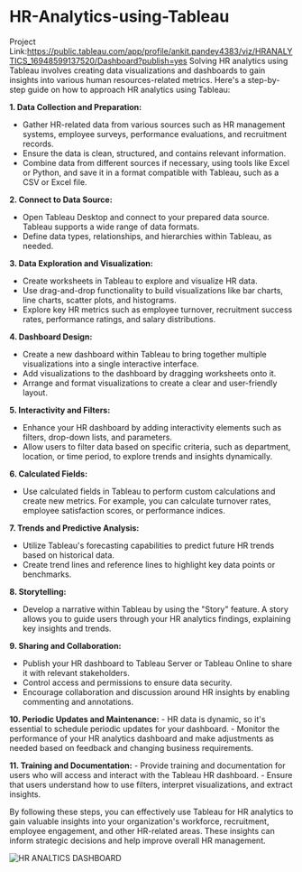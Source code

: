 # HR-Analytics-using-Tableau

Project Link:https://public.tableau.com/app/profile/ankit.pandey4383/viz/HRANALYTICS_16948599137520/Dashboard?publish=yes
Solving HR analytics using Tableau involves creating data visualizations and dashboards to gain insights into various human resources-related metrics. Here's a step-by-step guide on how to approach HR analytics using Tableau:

**1. Data Collection and Preparation:**
   - Gather HR-related data from various sources such as HR management systems, employee surveys, performance evaluations, and recruitment records.
   - Ensure the data is clean, structured, and contains relevant information.
   - Combine data from different sources if necessary, using tools like Excel or Python, and save it in a format compatible with Tableau, such as a CSV or Excel file.

**2. Connect to Data Source:**
   - Open Tableau Desktop and connect to your prepared data source. Tableau supports a wide range of data formats.
   - Define data types, relationships, and hierarchies within Tableau, as needed.

**3. Data Exploration and Visualization:**
   - Create worksheets in Tableau to explore and visualize HR data.
   - Use drag-and-drop functionality to build visualizations like bar charts, line charts, scatter plots, and histograms.
   - Explore key HR metrics such as employee turnover, recruitment success rates, performance ratings, and salary distributions.

**4. Dashboard Design:**
   - Create a new dashboard within Tableau to bring together multiple visualizations into a single interactive interface.
   - Add visualizations to the dashboard by dragging worksheets onto it.
   - Arrange and format visualizations to create a clear and user-friendly layout.

**5. Interactivity and Filters:**
   - Enhance your HR dashboard by adding interactivity elements such as filters, drop-down lists, and parameters.
   - Allow users to filter data based on specific criteria, such as department, location, or time period, to explore trends and insights dynamically.

**6. Calculated Fields:**
   - Use calculated fields in Tableau to perform custom calculations and create new metrics. For example, you can calculate turnover rates, employee satisfaction scores, or performance indices.

**7. Trends and Predictive Analysis:**
   - Utilize Tableau's forecasting capabilities to predict future HR trends based on historical data.
   - Create trend lines and reference lines to highlight key data points or benchmarks.

**8. Storytelling:**
   - Develop a narrative within Tableau by using the "Story" feature. A story allows you to guide users through your HR analytics findings, explaining key insights and trends.

**9. Sharing and Collaboration:**
   - Publish your HR dashboard to Tableau Server or Tableau Online to share it with relevant stakeholders.
   - Control access and permissions to ensure data security.
   - Encourage collaboration and discussion around HR insights by enabling commenting and annotations.

**10. Periodic Updates and Maintenance:**
    - HR data is dynamic, so it's essential to schedule periodic updates for your dashboard.
    - Monitor the performance of your HR analytics dashboard and make adjustments as needed based on feedback and changing business requirements.

**11. Training and Documentation:**
    - Provide training and documentation for users who will access and interact with the Tableau HR dashboard.
    - Ensure that users understand how to use filters, interpret visualizations, and extract insights.

By following these steps, you can effectively use Tableau for HR analytics to gain valuable insights into your organization's workforce, recruitment, employee engagement, and other HR-related areas. These insights can inform strategic decisions and help improve overall HR management.

![HR ANALTICS DASHBOARD](https://github.com/pankit01999/HR-Analytics-using-Tableau/assets/143706134/b0042111-f667-423a-835a-fadb876a58ee)

